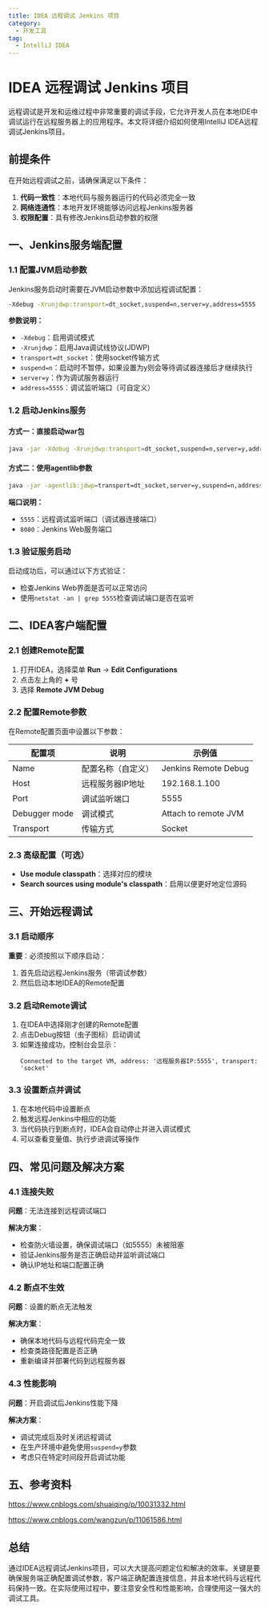 ```yaml
---
title: IDEA 远程调试 Jenkins 项目
category:
  - 开发工具
tag:
  - IntelliJ IDEA
---
```


# IDEA 远程调试 Jenkins 项目

远程调试是开发和运维过程中非常重要的调试手段，它允许开发人员在本地IDE中调试运行在远程服务器上的应用程序。本文将详细介绍如何使用IntelliJ IDEA远程调试Jenkins项目。

## 前提条件

在开始远程调试之前，请确保满足以下条件：

1. **代码一致性**：本地代码与服务器运行的代码必须完全一致
2. **网络连通性**：本地开发环境能够访问远程Jenkins服务器
3. **权限配置**：具有修改Jenkins启动参数的权限

## 一、Jenkins服务端配置

### 1.1 配置JVM启动参数

Jenkins服务启动时需要在JVM启动参数中添加远程调试配置：

```bash
-Xdebug -Xrunjdwp:transport=dt_socket,suspend=n,server=y,address=5555
```

**参数说明：**
- `-Xdebug`：启用调试模式
- `-Xrunjdwp`：启用Java调试线协议(JDWP)
- `transport=dt_socket`：使用socket传输方式
- `suspend=n`：启动时不暂停，如果设置为y则会等待调试器连接后才继续执行
- `server=y`：作为调试服务器运行
- `address=5555`：调试监听端口（可自定义）

### 1.2 启动Jenkins服务

#### 方式一：直接启动war包
```bash
java -jar -Xdebug -Xrunjdwp:transport=dt_socket,suspend=n,server=y,address=5555 jenkins.war --httpPort=8080
```

#### 方式二：使用agentlib参数
```bash
java -jar -agentlib:jdwp=transport=dt_socket,server=y,suspend=n,address=5555 jenkins.war --httpPort=8080
```

**端口说明：**
- `5555`：远程调试监听端口（调试器连接端口）
- `8080`：Jenkins Web服务端口

### 1.3 验证服务启动

启动成功后，可以通过以下方式验证：
- 检查Jenkins Web界面是否可以正常访问
- 使用`netstat -an | grep 5555`检查调试端口是否在监听

## 二、IDEA客户端配置

### 2.1 创建Remote配置

1. 打开IDEA，选择菜单 **Run** → **Edit Configurations**
2. 点击左上角的 **+** 号
3. 选择 **Remote JVM Debug**

### 2.2 配置Remote参数

在Remote配置页面中设置以下参数：

| 配置项 | 说明 | 示例值 |
|--------|------|--------|
| Name | 配置名称（自定义） | Jenkins Remote Debug |
| Host | 远程服务器IP地址 | 192.168.1.100 |
| Port | 调试监听端口 | 5555 |
| Debugger mode | 调试模式 | Attach to remote JVM |
| Transport | 传输方式 | Socket |

### 2.3 高级配置（可选）

- **Use module classpath**：选择对应的模块
- **Search sources using module's classpath**：启用以便更好地定位源码

## 三、开始远程调试

### 3.1 启动顺序

**重要**：必须按照以下顺序启动：
1. 首先启动远程Jenkins服务（带调试参数）
2. 然后启动本地IDEA的Remote配置

### 3.2 启动Remote调试

1. 在IDEA中选择刚才创建的Remote配置
2. 点击Debug按钮（虫子图标）启动调试
3. 如果连接成功，控制台会显示：
   ```
   Connected to the target VM, address: '远程服务器IP:5555', transport: 'socket'
   ```

### 3.3 设置断点并调试

1. 在本地代码中设置断点
2. 触发远程Jenkins中相应的功能
3. 当代码执行到断点时，IDEA会自动停止并进入调试模式
4. 可以查看变量值、执行步进调试等操作

## 四、常见问题及解决方案

### 4.1 连接失败

**问题**：无法连接到远程调试端口

**解决方案**：
- 检查防火墙设置，确保调试端口（如5555）未被阻塞
- 验证Jenkins服务是否正确启动并监听调试端口
- 确认IP地址和端口配置正确

### 4.2 断点不生效

**问题**：设置的断点无法触发

**解决方案**：
- 确保本地代码与远程代码完全一致
- 检查类路径配置是否正确
- 重新编译并部署代码到远程服务器

### 4.3 性能影响

**问题**：开启调试后Jenkins性能下降

**解决方案**：
- 调试完成后及时关闭远程调试
- 在生产环境中避免使用`suspend=y`参数
- 考虑只在特定时间段开启调试功能

## 五、参考资料

https://www.cnblogs.com/shuaiqing/p/10031332.html

https://www.cnblogs.com/wangzun/p/11061586.html


## 总结

通过IDEA远程调试Jenkins项目，可以大大提高问题定位和解决的效率。关键是要确保服务端正确配置调试参数，客户端正确配置连接信息，并且本地代码与远程代码保持一致。在实际使用过程中，要注意安全性和性能影响，合理使用这一强大的调试工具。
